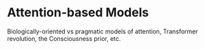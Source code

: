 # Attention-based Models

Biologically-oriented vs pragmatic models of attention, Transformer revolution, the Consciousness prior, etc.

